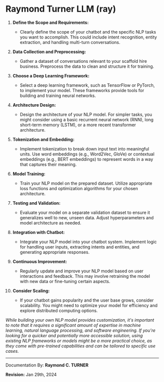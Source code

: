 # Raymond Turner LLM (ray)


1. **Define the Scope and Requirements:**
   - Clearly define the scope of your chatbot and the specific NLP tasks you want to accomplish. This could include intent recognition, entity extraction, and handling multi-turn conversations.

2. **Data Collection and Preprocessing:**
   - Gather a dataset of conversations relevant to your scaffold hire business. Preprocess the data to clean and structure it for training.

3. **Choose a Deep Learning Framework:**
   - Select a deep learning framework, such as TensorFlow or PyTorch, to implement your model. These frameworks provide tools for building and training neural networks.

4. **Architecture Design:**
   - Design the architecture of your NLP model. For simpler tasks, you might consider using a basic recurrent neural network (RNN), long short-term memory (LSTM), or a more recent transformer architecture.

5. **Tokenization and Embedding:**
   - Implement tokenization to break down input text into meaningful units. Use word embeddings (e.g., Word2Vec, GloVe) or contextual embeddings (e.g., BERT embeddings) to represent words in a way that captures their meaning.

6. **Model Training:**
   - Train your NLP model on the prepared dataset. Utilize appropriate loss functions and optimization algorithms for your chosen architecture.

7. **Testing and Validation:**
   - Evaluate your model on a separate validation dataset to ensure it generalizes well to new, unseen data. Adjust hyperparameters and model architecture as needed.

8. **Integration with Chatbot:**
   - Integrate your NLP model into your chatbot system. Implement logic for handling user inputs, extracting intents and entities, and generating appropriate responses.

9. **Continuous Improvement:**
   - Regularly update and improve your NLP model based on user interactions and feedback. This may involve retraining the model with new data or fine-tuning certain aspects.

10. **Consider Scaling:**
    - If your chatbot gains popularity and the user base grows, consider scalability. You might need to optimize your model for efficiency and explore distributed computing options.

*While building your own NLP model provides customization, it's important to note that it requires a significant amount of expertise in machine learning, natural language processing, and software engineering. If you're looking for a quicker and potentially more accessible solution, using existing NLP frameworks or models might be a more practical choice, as they come with pre-trained capabilities and can be tailored to specific use cases.*





---

Documentation By: **Raymond C. TURNER**

**Revision:** Jan 29th, 2024